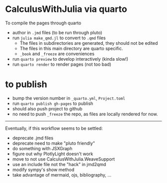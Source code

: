 # CalculusWithJulia via quarto

To compile the pages through quarto


* author in `.jmd` files (to be run through pluto)
* run `julia make_qmd.jl` to convert to `.qmd` files
  - The files in subdirectories are generated, they should not be edited
  - The files in this main directory are quarto specific.
  - `_book` and `_freeze` are conveniences
* run `quarto preview` to develop interactively (kinda slow!)
* run `quarto render` to render pages (not too bad)

# to publish

* bump the version number in `_quarto.yml`, `Project.toml`
* run `quarto publish gh-pages` to publish
* should also push project to github
* no need to push `_freeze` the repo, as files are locally rendered for now.




---
Eventually, if this workflow seems to be settled:

* deprecate .jmd files
* deprecate need to make "pluto friendly"
* do something with JSXGraph
* figure out why PlotlyLight doesn't work
* move to not use CalculusWithJulia.WeaveSupport
* use an include file not the "hack" in jmd2qmd
* modify sympy's show method
* take advantage of mermaid, ojs, bibliography, ...
